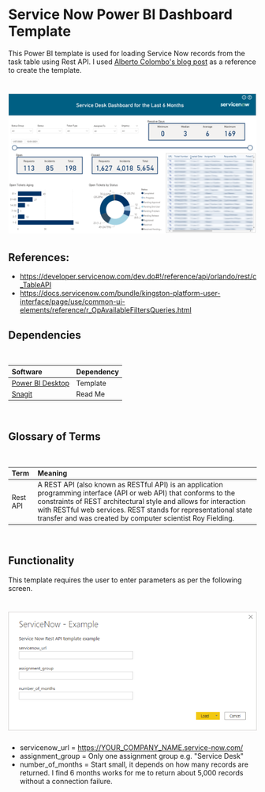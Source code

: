 # Service Now Power BI Dashboard Template
  
This Power BI template is used for loading Service Now records from the task table using Rest API. I used [Alberto Colombo's blog post](https://blog.kofko.xyz/connect-servicenow-and-powerbi) as a reference to create the template.

<h1 align="left">
  <img src="ReadMe/screenshot.PNG" />
</h1>


## References:
* https://developer.servicenow.com/dev.do#!/reference/api/orlando/rest/c_TableAPI
* https://docs.servicenow.com/bundle/kingston-platform-user-interface/page/use/common-ui-elements/reference/r_OpAvailableFiltersQueries.html


## Dependencies
<br>
  
|Software                                   |Dependency                 |
|:------------------------------------------|:--------------------------|
|[Power BI Desktop](https://powerbi.microsoft.com/en-us/downloads/)|Template|
|[Snagit](http://discover.techsmith.com/snagit-non-brand-desktop/?gclid=CNzQiOTO09UCFVoFKgod9EIB3g)|Read Me|
<br>

## Glossary of Terms
<br>
  
| Term                      | Meaning                                                                                  |
|:--------------------------|:-----------------------------------------------------------------------------------------|
| Rest API |A REST API (also known as RESTful API) is an application programming interface (API or web API) that conforms to the constraints of REST architectural style and allows for interaction with RESTful web services. REST stands for representational state transfer and was created by computer scientist Roy Fielding.|

<br>


## Functionality 
This template requires the user to enter parameters as per the following screen.

<h1 align="left">
  <img src="ReadMe/template_parameters.PNG" />
</h1>

* servicenow_url = https://YOUR_COMPANY_NAME.service-now.com/
* assignment_group = Only one assignment group e.g. "Service Desk"
* number_of_months = Start small, it depends on how many records are returned. I find 6 months works for me to return about 5,000 records without a connection failure.
